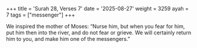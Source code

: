 +++
title = 'Surah 28, Verses 7'
date = '2025-08-27'
weight = 3259
ayah = 7
tags = ["messenger"]
+++

We inspired the mother of Moses: “Nurse him, but when you fear for him, put him then into the river, and do not fear or grieve. We will certainly return him to you, and make him one of the messengers.”